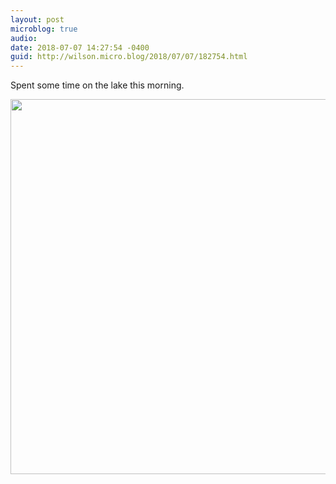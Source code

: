 ```yaml
---
layout: post
microblog: true
audio: 
date: 2018-07-07 14:27:54 -0400
guid: http://wilson.micro.blog/2018/07/07/182754.html
---
```

Spent some time on the lake this morning. 

<img src="http://wilson.micro.blog/uploads/2018/6cf9f6bb8b.jpg" width="600" height="600" />
